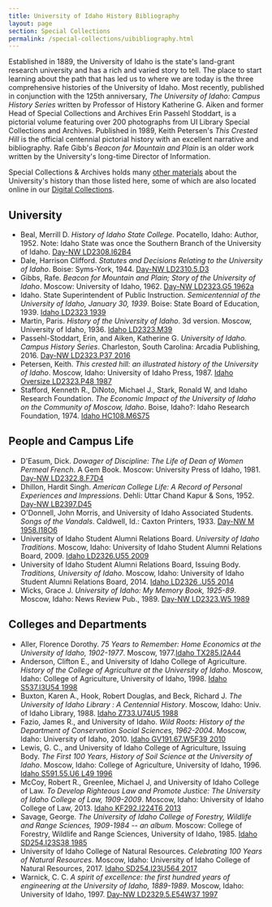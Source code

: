 ```yaml
---
title: University of Idaho History Bibliography
layout: page
section: Special Collections
permalink: /special-collections/uibibliography.html
---
```


Established in 1889, the University of Idaho is the state's land-grant research university and has a rich and varied story to tell. The place to start learning about the path that has led us to where we are today is the three comprehensive histories of the University of Idaho. Most recently, published in conjunction with the 125th anniversary, *The University of Idaho: Campus History Series* written by Professor of History Katherine G. Aiken and former Head of Special Collections and Archives Erin Passehl Stoddart, is a pictorial volume featuring over 200 photographs from UI Library Special Collections and Archives. Published in 1989, Keith Petersen's *This Crested Hill* is the official centennial pictorial history with an excellent narrative and bibliography. Rafe Gibb's *Beacon for Mountain and Plain* is an older work written by the University's long-time Director of Information.

Special Collections & Archives holds many [other materials](https://www.lib.uidaho.edu/special-collections/browse) about the University's history than those listed here, some of which are also located online in our [Digital Collections](https://www.lib.uidaho.edu/digital/). 

## University

- Beal, Merrill D. *History of Idaho State College*. Pocatello, Idaho: Author, 1952. Note: Idaho State was once the Southern Branch of the University of Idaho. [Day-NW LD2308.I62B4](https://alliance-primo.hosted.exlibrisgroup.com/permalink/f/m1uotc/CP71118658030001451)
- Dale, Harrison Clifford. *Statutes and Decisions Relating to the University of Idaho*. Boise: Syms-York, 1944. [Day-NW LD2310.5.D3](https://alliance-primo.hosted.exlibrisgroup.com/permalink/f/175rl2u/CP71162212660001451)
- Gibbs, Rafe. *Beacon for Mountain and Plain; Story of the University of Idaho*. Moscow: University of Idaho, 1962. [Day-NW LD2323.G5 1962a](https://alliance-primo.hosted.exlibrisgroup.com/permalink/f/175rl2u/CP71120043700001451)
- Idaho. State Superintendent of Public Instruction. *Semicentennial of the University of Idaho, January 30, 1939*. Boise: State Board of Education, 1939. [Idaho LD2323 1939](https://alliance-primo.hosted.exlibrisgroup.com/permalink/f/175rl2u/CP71173632900001451)
- Martin, Paris. *History of the University of Idaho*. 3d version. Moscow, University of Idaho, 1936. [Idaho LD2323.M39](https://alliance-primo.hosted.exlibrisgroup.com/permalink/f/175rl2u/CP71117858120001451)
- Passehl-Stoddart, Erin, and Aiken, Katherine G. *University of Idaho. Campus History Series*. Charleston, South Carolina: Arcadia Publishing, 2016. [Day-NW LD2323.P37 2016](https://alliance-primo.hosted.exlibrisgroup.com/permalink/f/175rl2u/CP71249377590001451)
- Petersen, Keith. *This crested hill: an illustrated history of the University of Idaho*. Moscow, Idaho: University of Idaho Press, 1987. [Idaho Oversize LD2323.P48 1987](https://alliance-primo.hosted.exlibrisgroup.com/permalink/f/175rl2u/CP71161949450001451)
- Stafford, Kenneth R., DiNoto, Michael J., Stark, Ronald W, and Idaho Research Foundation. *The Economic Impact of the University of Idaho on the Community of Moscow, Idaho*. Boise, Idaho?: Idaho Research Foundation, 1974. [Idaho HC108.M6S75](https://alliance-primo.hosted.exlibrisgroup.com/permalink/f/175rl2u/CP71133549770001451)

## People and Campus Life

- D'Easum, Dick. *Dowager of Discipline: The Life of Dean of Women Permeal French*. A Gem Book. Moscow: University Press of Idaho, 1981. [Day-NW LD2322.8.F7D4](https://alliance-primo.hosted.exlibrisgroup.com/permalink/f/m1uotc/CP71110096300001451)
- Dhillon, Hardit Singh. *American College Life: A Record of Personal Experiences and Impressions*. Dehli: Uttar Chand Kapur & Sons, 1952. [Day-NW LB2397.D45](https://alliance-primo.hosted.exlibrisgroup.com/permalink/f/175rl2u/CP71124562960001451)
- O'Donnell, John Morris, and University of Idaho Associated Students. *Songs of the Vandals*. Caldwell, Id.: Caxton Printers, 1933. [Day-NW M 1958.I18O6](https://alliance-primo.hosted.exlibrisgroup.com/permalink/f/175rl2u/CP71181655150001451)
- University of Idaho Student Alumni Relations Board. *University of Idaho Traditions*. Moscow, Idaho: University of Idaho Student Alumni Relations Board, 2009. [Idaho LD2326.U55 2009](https://alliance-primo.hosted.exlibrisgroup.com/permalink/f/175rl2u/CP71167737050001451)
- University of Idaho Student Alumni Relations Board, Issuing Body. *Traditions, University of Idaho*. Moscow, Idaho: University of Idaho Student Alumni Relations Board, 2014. [Idaho LD2326 .U55 2014](https://alliance-primo.hosted.exlibrisgroup.com/permalink/f/175rl2u/CP71268536190001451)
- Wicks, Grace J. *University of Idaho: My Memory Book, 1925-89*. Moscow, Idaho: News Review Pub., 1989. [Day-NW LD2323.W5 1989](https://alliance-primo.hosted.exlibrisgroup.com/permalink/f/175rl2u/CP71164722290001451) 

## Colleges and Departments

- Aller, Florence Dorothy. *75 Years to Remember: Home Economics at the University of Idaho, 1902-1977*. Moscow, 1977.[Idaho TX285.I2A44](https://alliance-primo.hosted.exlibrisgroup.com/permalink/f/m1uotc/CP71160530510001451)
- Anderson, Clifton E., and University of Idaho College of Agriculture. *History of the College of Agriculture at the University of Idaho*. Moscow, Idaho: College of Agriculture, University of Idaho, 1998. [Idaho S537.I3U54 1998](https://alliance-primo.hosted.exlibrisgroup.com/permalink/f/m1uotc/CP71123711610001451)
- Buxton, Karen A., Hook, Robert Douglas, and Beck, Richard J. *The University of Idaho Library : A Centennial History*. Moscow, Idaho: Univ. of Idaho Library, 1988. [Idaho Z733.U74U5 1988](https://alliance-primo.hosted.exlibrisgroup.com/permalink/f/175rl2u/CP71173672570001451 ) 
- Fazio, James R., and University of Idaho. *Wild Roots: History of the Department of Conservation Social Sciences, 1962-2004*. Moscow, Idaho: University of Idaho, 2010. [Idaho GV191.67.W5F39 2010](https://alliance-primo.hosted.exlibrisgroup.com/permalink/f/m1uotc/CP71114392280001451) 
- Lewis, G. C., and University of Idaho College of Agriculture, Issuing Body. *The First 100 Years, History of Soil Science at the University of Idaho*. Moscow, Idaho: College of Agriculture, University of Idaho, 1996. [Idaho S591.55.U6 L49 1996](https://alliance-primo.hosted.exlibrisgroup.com/permalink/f/m1uotc/CP71268555400001451)
- McCoy, Robert R., Greenlee, Michael J, and University of Idaho College of Law. *To Develop Righteous Law and Promote Justice: The University of Idaho College of Law, 1909-2009*. Moscow, Idaho: University of Idaho College of Law, 2013. [Idaho KF292.I224T6 2013](https://alliance-primo.hosted.exlibrisgroup.com/permalink/f/m1uotc/CP71188118830001451)
- Savage, George. *The University of Idaho College of Forestry, Wildlife and Range Sciences, 1909-1984 -- an album*. Moscow: College of Forestry, Wildlife and Range Sciences, University of Idaho, 1985. [Idaho SD254.I23S38 1985](https://alliance-primo.hosted.exlibrisgroup.com/permalink/f/175rl2u/CP71165187270001451) 
- University of Idaho College of Natural Resources. *Celebrating 100 Years of Natural Resources*. Moscow, Idaho: University of Idaho College of Natural Resources, 2017. [Idaho SD254.I23U564 2017](https://alliance-primo.hosted.exlibrisgroup.com/permalink/f/175rl2u/CP71313709650001451)
- Warnick, C. C. *A spirit of excellence: the first hundred years of engineering at the University of Idaho, 1889-1989*. Moscow, Idaho: University of Idaho, 1997. [Day-NW LD2329.5.E54W37 1997](https://alliance-primo.hosted.exlibrisgroup.com/permalink/f/175rl2u/CP71176361070001451)
